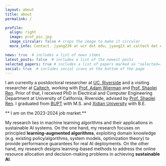 ```yaml
---
layout: about
title: about
permalink: /

profile:
  align: right
  image: prof_pic.jpg
  image_circular: false # crops the image to make it circular
  more_info: Contact. jyang239 at ucr dot edu; jyang23 at caltech dot edu

news: true  # includes a list of news items
latest_posts: false  # includes a list of the newest posts
selected_papers: true # includes a list of papers marked as "selected={true}"
social: true  # includes social icons at the bottom of the page
---
```


I am currently a postdoctoral researcher at [UC, Riverside](https://www.ucr.edu) and a visiting researcher at [Caltech](https://www.caltech.edu), working with [Prof. Adam Wierman](https://adamwierman.com) and [Prof. Shaolei Ren](https://shaoleiren.github.io). 
Prior of that, I received PhD in Electrical and Computer Engineering Department at University of California, Riverside, advised by [Prof. Shaolei Ren](https://shaoleiren.github.io). I graduated from [BUPT](https://en.wikipedia.org/wiki/Beijing_University_of_Posts_and_Telecommunications) with M.S. and [Xidian University](https://en.wikipedia.org/wiki/Xidian_University) with B.E.

** I am on the 2023-2024 job market.**

My research lies in machine learning algorithms and their applications in sustainable AI systems.  On the one hand, my research focuses on principled **learning-augmented algorithms**, exploiting domain knowledge (e.g. existing policy/algorithms, system models, optimization theory) to provide performance guarantees for real AI deployments. On the other hand, my research designs learning-based methods to address the online resource allocation and decision-making problems in achieving **sustainable AI**.
